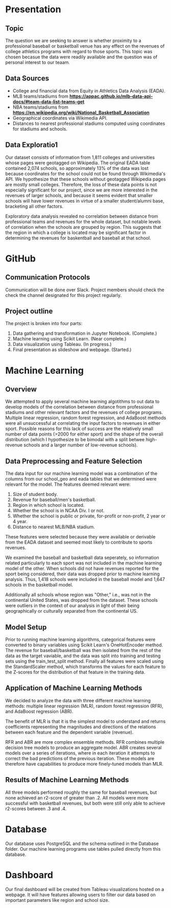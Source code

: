 # Presentation
## Topic
The question we are seeking to answer is whether proximity to a professional baseball or basketball venue has any effect on the revenues of college athletics programs with regard to those sports. This topic was chosen becasue the data were readily available and the question was of personal interest to our teaam.

## Data Sources
- College and financial data from Equity in Athletics Data Analysis (EADA).
- MLB teams/stadiums from **https://appac.github.io/mlb-data-api-docs/#team-data-list-teams-get**
- NBA teams/stadiums from **https://en.wikipedia.org/wiki/National_Basketball_Association**
- Geographical coordinates via Wikimedia API.
- Distances to nearest professional stadiums computed using coordinates for stadiums and schools.

## Data Exploratio1
Our dataset consists of information from 1,811 colleges and universities whose pages were geotagged on Wikipedia. The original EADA table contained 2,074 schools, so approximately 13% of the data was lost because coordinates for the school could not be found through Wikimedia's API. We hypothesize that these schools without geotagged Wikipedia pages are mostly small colleges. Therefore, the loss of these data points is not especially significant for our project, since we are more interested in the revenues of larger schools, and because it seems evident that smaller schools will have lower revenues in virtue of a smaller student/alumni base, bracketing all other factors.

Exploratory data analysis revealed no correlation between distance from professional teams and revenues for the whole dataset, but notable levels of correlation when the schools are grouped by region. This suggests that the region in which a college is located may be significant factor in determining the revenues for baskentball and baseball at that school. 

# GitHub
## Communication Protocols
Communication will be done over Slack. Project members should check the check the channel designated for this project regularly.

## Project outline
The project is broken into four parts:
1. Data gathering and transformation in Jupyter Notebook. (Complete.)
2. Machine learning using Scikit Learn. (Near complete.)
3. Data visualization using Tableau. (In progress.)
4. Final presentation as slideshow and webpage. (Started.)

# Machine Learning
## Overview
We attempted to apply several machine learning algotithms to out data to develop models of the correlation between distance from professional stadiums and other relevant factors and the revenues of college programs. Multiple linear regression, random forest regression, and AdaBoost methods were all unsuccessful at correlating the input factors to revenues in either sport. Possible reasons for this lack of success are the relatively small number of data points (>2000 for either sport) and the shape of the overall distribution (which I hypothesize to be bimodal with a split betwee high-revenue schools and a larger number of low-revenue schools). 

## Data Preprocessing and Feature Selection
The data input for our machine learning model was a combination of the columns from our school_geo and eada tables that we determined were relevant for the model. The features deemed relevant were:
1. Size of student body.
2. Revenue for baseball/men's basketball.
3. Region in which school is located.
4. Whether the school is in NCAA Div. I or not.
5. Whether the school is public or private, for-profit or non-profit, 2 year or 4 year.
6. Distance to nearest MLB/NBA stadium.

These features were selected because they were available or derivable from the EADA dataset and seemed most likely to contribute to sports revenues.

We examined the baseball and basketball data seperately, so information related particularly to each sport was not included in the machine learning model of the other. When schools did not have  revenues reported for the sport being considered, their data was dropped prior to machine learning analysis. Thus, 1,418 schools were included in the baseball model and 1,647 schools in the basketball model.

Additionally all schools whose region was "Other," i.e., was not in the continental United States, was dropped from the dataset. These schools were outliers in the context of our analysis in light of their being geographically or culturally separated from the continental US.

## Model Setup
Prior to running machine learning algorithms, categorical features were converted to binary variables using Scikit Learn's OneHotEncoder method. The revenue for baseball/basketball was then isolated from the rest of the data as the target vaviable, and the data was split into training and testing sets using the train_test_split method. Finally all features were scaled using the StandardScaler method, which transforms the values for each feature to the Z-scores for the distribution of that feature in the training data.

## Application of Machine Learning Methods
We decided to analyze the data with three different machine learning methods: multiple linear regression (MLR), random forest regression (RFR), and AdaBoost regression (ABR). 

The benefit of MLR is that it is the simplest model to understand and returns coefficients representing the magnitudes and directions of the relations between each feature and the dependent variable (revenue). 

RFR and ABR are more complex ensemble methods. RFR combines multiple decision tree models to produce an aggregate model. ABR creates several models over a series of iterations, where in each iteration it attempts to correct the bad predictions of the previous iteration. These models are therefore have capabilities to produce more finely-tuned models than MLR.

## Results of Machine Learning Methods
All three models performed roughly the same for baseball revenues, but none achieved an r2-score of greater than .2. All models were more successful with basketball revenues, but both were still only able to achieve r2-scores between .3 and .4.

# Database
Our database uses PostgreSQL and the schema outlined in the Database folder. Our machine learning programs use tables pulled directly from this database.

# Dashboard
Our final dashboard will be created from Tableau visualizations hosted on a webpage. It will have features allowing users to filter our data based on important parameters like region and school size.
